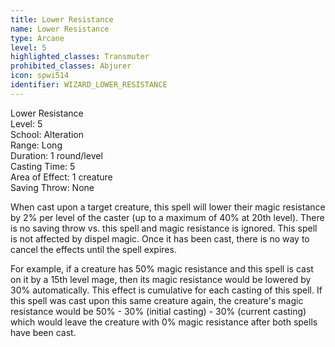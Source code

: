 ```yaml
---
title: Lower Resistance
name: Lower Resistance
type: Arcane
level: 5
highlighted_classes: Transmuter
prohibited_classes: Abjurer
icon: spwi514
identifier: WIZARD_LOWER_RESISTANCE
---
```

Lower Resistance  
Level: 5  
School: Alteration  
Range: Long  
Duration: 1 round/level  
Casting Time: 5  
Area of Effect: 1 creature  
Saving Throw: None  
  
When cast upon a target creature, this spell will lower their magic resistance by 2% per level of the caster (up to a maximum of 40% at 20th level). There is no saving throw vs. this spell and magic resistance is ignored. This spell is not affected by dispel magic. Once it has been cast, there is no way to cancel the effects until the spell expires.  
  
For example, if a creature has 50% magic resistance and this spell is cast on it by a 15th level mage, then its magic resistance would be lowered by 30% automatically. This effect is cumulative for each casting of this spell. If this spell was cast upon this same creature again, the creature's magic resistance would be 50% - 30% (initial casting) - 30% (current casting) which would leave the creature with 0% magic resistance after both spells have been cast.  
